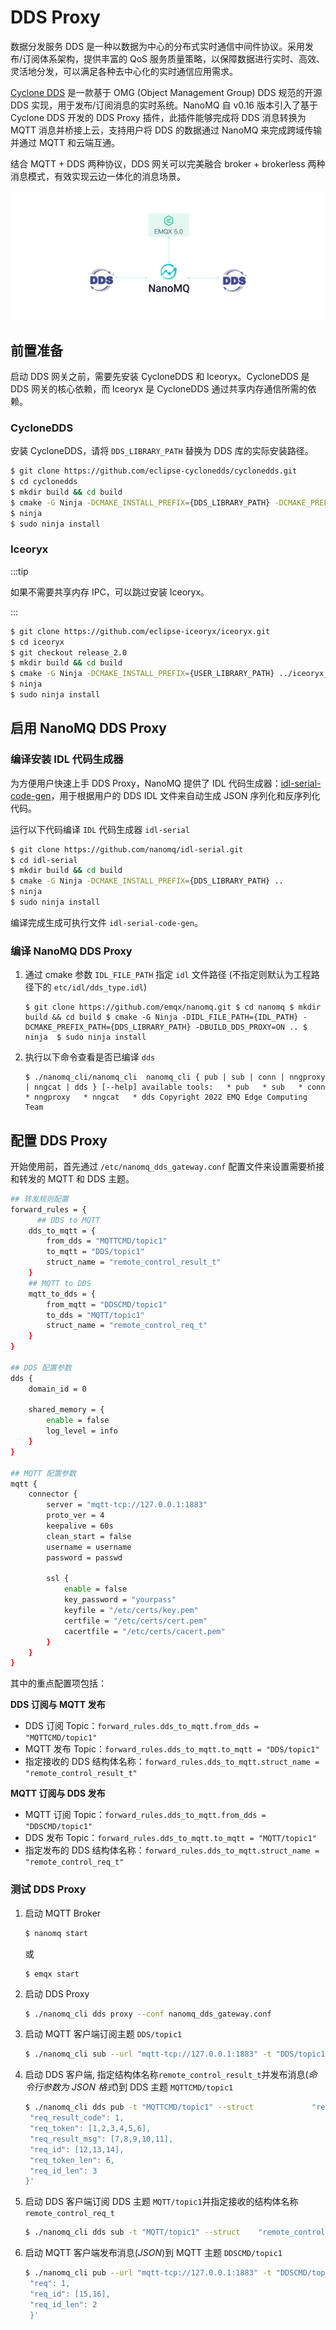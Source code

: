 # DDS Proxy


数据分发服务 DDS 是一种以数据为中心的分布式实时通信中间件协议。采用发布/订阅体系架构，提供丰富的 QoS 服务质量策略，以保障数据进行实时、高效、灵活地分发，可以满足各种去中心化的实时通信应用需求。

[Cyclone DDS](https://cyclonedds.io/) 是一款基于 OMG (Object Management Group) DDS 规范的开源 DDS 实现，用于发布/订阅消息的实时系统。NanoMQ 自 v0.16 版本引入了基于 Cyclone DDS 开发的 DDS Proxy 插件，此插件能够完成将 DDS 消息转换为 MQTT 消息并桥接上云，支持用户将 DDS 的数据通过 NanoMQ 来完成跨域传输并通过 MQTT 和云端互通。

结合 MQTT + DDS 两种协议，DDS 网关可以完美融合 broker + brokerless 两种消息模式，有效实现云边一体化的消息场景。


![DDS 协议代理](./assets/DDS+MQTT.png)

## 前置准备


启动 DDS 网关之前，需要先安装 CycloneDDS 和 Iceoryx。CycloneDDS 是 DDS 网关的核心依赖，而 Iceoryx 是 CycloneDDS 通过共享内存通信所需的依赖。

### CycloneDDS

安装 CycloneDDS，请将 `DDS_LIBRARY_PATH` 替换为 DDS 库的实际安装路径。

```bash
$ git clone https://github.com/eclipse-cyclonedds/cyclonedds.git
$ cd cyclonedds
$ mkdir build && cd build
$ cmake -G Ninja -DCMAKE_INSTALL_PREFIX={DDS_LIBRARY_PATH} -DCMAKE_PREFIX_PATH={DDS_LIBRARY_PATH} -DBUILD_EXAMPLES=ON ..
$ ninja 
$ sudo ninja install
```

### Iceoryx

:::tip

如果不需要共享内存 IPC，可以跳过安装 Iceoryx。

:::

```bash
$ git clone https://github.com/eclipse-iceoryx/iceoryx.git
$ cd iceoryx
$ git checkout release_2.0
$ mkdir build && cd build
$ cmake -G Ninja -DCMAKE_INSTALL_PREFIX={USER_LIBRARY_PATH} ../iceoryx_meta
$ ninja
$ sudo ninja install
```

## 启用 NanoMQ DDS Proxy

### 编译安装 IDL 代码生成器

为方便用户快速上手 DDS Proxy，NanoMQ 提供了 IDL 代码生成器：[idl-serial-code-gen](https://github.com/nanomq/idl-serial)，用于根据用户的 DDS IDL 文件来自动生成 JSON 序列化和反序列化代码。

运行以下代码编译 `IDL` 代码生成器 `idl-serial` 

```bash
$ git clone https://github.com/nanomq/idl-serial.git
$ cd idl-serial
$ mkdir build && cd build
$ cmake -G Ninja -DCMAKE_INSTALL_PREFIX={DDS_LIBRARY_PATH} ..
$ ninja 
$ sudo ninja install
```

编译完成生成可执行文件 `idl-serial-code-gen`。

### 编译 NanoMQ DDS Proxy

1. 通过 cmake 参数 `IDL_FILE_PATH` 指定 `idl` 文件路径 (不指定则默认为工程路径下的 `etc/idl/dds_type.idl`)

   ```
   $ git clone https://github.com/emqx/nanomq.git $ cd nanomq $ mkdir build && cd build $ cmake -G Ninja -DIDL_FILE_PATH={IDL_PATH} -DCMAKE_PREFIX_PATH={DDS_LIBRARY_PATH} -DBUILD_DDS_PROXY=ON .. $ ninja  $ sudo ninja install
   ```

3. 执行以下命令查看是否已编译  `dds`

   ```
   $ ./nanomq_cli/nanomq_cli  nanomq_cli { pub | sub | conn | nngproxy | nngcat | dds } [--help] available tools:   * pub   * sub   * conn   * nngproxy   * nngcat   * dds Copyright 2022 EMQ Edge Computing Team
   ```

## 配置 DDS Proxy

开始使用前，首先通过 `/etc/nanomq_dds_gateway.conf` 配置文件来设置需要桥接和转发的 MQTT 和 DDS 主题。

```bash
## 转发规则配置
forward_rules = {
	  ## DDS to MQTT
    dds_to_mqtt = {
        from_dds = "MQTTCMD/topic1"
        to_mqtt = "DDS/topic1"
        struct_name = "remote_control_result_t"
    }
    ## MQTT to DDS
    mqtt_to_dds = {
        from_mqtt = "DDSCMD/topic1"
        to_dds = "MQTT/topic1"
        struct_name = "remote_control_req_t"
    }
}

## DDS 配置参数
dds {
    domain_id = 0
    
    shared_memory = {
        enable = false
        log_level = info
    }
}

## MQTT 配置参数
mqtt {
	connector {
        server = "mqtt-tcp://127.0.0.1:1883"
        proto_ver = 4
        keepalive = 60s
        clean_start = false
        username = username
        password = passwd
        
        ssl {
            enable = false
            key_password = "yourpass"
            keyfile = "/etc/certs/key.pem"
            certfile = "/etc/certs/cert.pem"
            cacertfile = "/etc/certs/cacert.pem"
        }
    }
}
```

其中的重点配置项包括：

**DDS 订阅与 MQTT 发布**

- DDS 订阅 Topic：`forward_rules.dds_to_mqtt.from_dds = "MQTTCMD/topic1"`
- MQTT 发布 Topic：`forward_rules.dds_to_mqtt.to_mqtt = "DDS/topic1"`
- 指定接收的 DDS 结构体名称：`forward_rules.dds_to_mqtt.struct_name = "remote_control_result_t"`

**MQTT 订阅与 DDS 发布**

- MQTT 订阅 Topic：`forward_rules.dds_to_mqtt.from_dds = "DDSCMD/topic1"`
- DDS 发布 Topic：`forward_rules.dds_to_mqtt.to_mqtt = "MQTT/topic1"`
- 指定发布的 DDS 结构体名称：`forward_rules.dds_to_mqtt.struct_name = "remote_control_req_t"`

### 测试  DDS Proxy

1. 启动 MQTT Broker

   ```bash
   $ nanomq start
   ```

   或

   ```
   $ emqx start
   ```


2. 启动 DDS Proxy

   ```bash
   $ ./nanomq_cli dds proxy --conf nanomq_dds_gateway.conf
   ```

3. 启动 MQTT 客户端订阅主题 `DDS/topic1`

   ```bash
   $ ./nanomq_cli sub --url "mqtt-tcp://127.0.0.1:1883" -t "DDS/topic1"
   ```

4. 启动 DDS 客户端, 指定结构体名称`remote_control_result_t`并发布消息(*命令行参数为 JSON 格式*)到 DDS 主题 `MQTTCMD/topic1`

   ```bash
   $ ./nanomq_cli dds pub -t "MQTTCMD/topic1" --struct             "remote_control_result_t"  -m '{
    "req_result_code": 1,
    "req_token": [1,2,3,4,5,6],
    "req_result_msg": [7,8,9,10,11],
    "req_id": [12,13,14],
    "req_token_len": 6,
    "req_id_len": 3
   }'
   ```

5. 启动 DDS 客户端订阅 DDS 主题 `MQTT/topic1`并指定接收的结构体名称`remote_control_req_t`

   ```bash
   $ ./nanomq_cli dds sub -t "MQTT/topic1" --struct    "remote_control_req_t"
   ```

6. 启动 MQTT 客户端发布消息(*JSON*)到 MQTT 主题 `DDSCMD/topic1`

   ```bash
   $ ./nanomq_cli pub --url "mqtt-tcp://127.0.0.1:1883" -t "DDSCMD/topic1" -m '{ 
    "req": 1,         
    "req_id": [15,16],
    "req_id_len": 2
    }'
   ```
